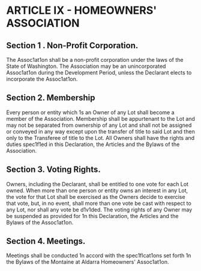# ARTICLE IX - HOMEOWNERS' ASSOCIATION

## Section 1 . Non-Profit Corporation.

The Assoc1at1on shall be a non-profit
corporation under the laws of the State of Washington. The Association may be an
unincorporated Assoc1at1on during the Development Period, unless the Declarant elects to
incorporate the Assoc1at1on.

## Section 2. Membership

Every person or entity which 1s an Owner of any Lot
shall become a member of the Association. Membership shall be appurtenant to the Lot and
may not be separated from ownership of any Lot and shall not be assigned or conveyed in
any way except upon the transfer of title to said Lot and then only to the Transferee of title to
the Lot. All Owners shall have the rights and duties spec1f1ed in this Declaration, the Articles
and the Bylaws of the Association.

## Section 3. Voting Rights.

Owners, including the Declarant, shall be entitled to
one vote for each Lot owned. When more than one person or entity owns an interest in any
Lot, the vote for that Lot shall be exercised as the Owners decide to exercise that vote, but,
in no event, shall more than one vote be cast with respect to any Lot, nor shall any vote be
d1v1ded. The voting rights of any Owner may be suspended as provided for 1n this
Declaration, the Articles and the Bylaws of the Assoc1at1on.

## Section 4. Meetings.

Meetings shall be conducted 1n accord with the
spec1flcat1ons set forth 1n the Bylaws of the Montaine at Aldarra Homeowners' Assoc1at1on.
